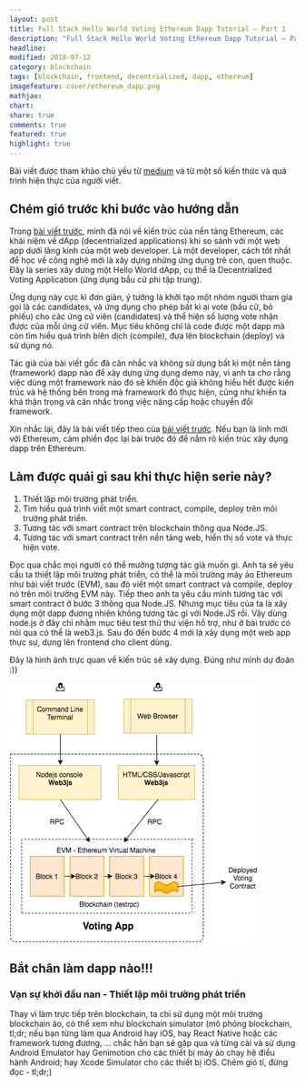 ```yaml
---
layout: post
title: Full Stack Hello World Voting Ethereum Dapp Tutorial — Part 1
description: "Full Stack Hello World Voting Ethereum Dapp Tutorial — Part 1. Lập trình viên web tiếp cận với nền tảng công nghệ Blockchain Ethereum như thế nào? Đây là bài viết hướng dẫn lộ trình tiếp cận Smart Contract trong Ethereum. Ethereum, smart contract là gì? Web Developer phải chấp nhận và tiếp cận với công nghệ này như thế nào? Góc nhìn của web developer về công nghệ blockchain Ethereum."
headline:
modified: 2018-07-12
category: blockchain
tags: [blockchain, frontend, decentrialized, dapp, ethereum]
imagefeature: cover/ethereum_dapp.png
mathjax:
chart:
share: true
comments: true
featured: true
highlight: true
---
```





Bài viết được tham khảo chủ yếu từ [medium](https://medium.com/@mvmurthy/full-stack-hello-world-voting-ethereum-dapp-tutorial-part-1-40d2d0d807c2) và từ một số kiến thức và quá trình hiện thực của người viết.

## Chém gió trước khi bước vào hướng dẫn
Trong [bài viết trước](https://huynhsamha.github.io/blockchain/ethereum-for-web-developers), mình đã nói về kiến trúc của nền tảng Ethereum, các khái niệm về dApp (decentrialized applications) khi so sánh với một web app dưới lăng kính của một web developer. Là một developer, cách tốt nhất để học về công nghệ mới là xây dựng những ứng dụng trẻ con, quen thuộc. Đây là series xây dưng một Hello World dApp, cụ thể là Decentrialized Voting Application (ứng dụng bầu cử phi tập trung).

Ứng dụng này cực kì đơn giản, ý tưởng là khởi tạo một nhóm người tham gia gọi là các candidates, và ứng dụng cho phép bất kì ai vote (bầu cử, bỏ phiếu) cho các ứng cử viên (candidates) và thể hiện số lượng vote nhận được của mỗi ứng cử viên. Mục tiêu không chỉ là code được một dapp mà còn tìm hiểu quá trình biên dịch (compile), đưa lên blockchain (deploy) và sử dụng nó.

Tác giả của bài viết gốc đã cân nhắc và không sử dụng bất kì một nền tảng (framework) dapp nào để xây dựng ứng dụng demo này, vì anh ta cho rằng việc dùng một framework nào đó sẽ khiến độc giả không hiểu hết được kiến trúc và hệ thống bên trong mà framework đó thực hiện, cũng như khiến ta khá thận trọng và cân nhắc trong việc nâng cấp hoặc chuyển đổi framework.


Xin nhắc lại, đây là bài viết tiếp theo của [bài viết trước](https://huynhsamha.github.io/blockchain/ethereum-for-web-developers). Nếu bạn là lính mới với Ethereum, cảm phiền đọc lại bài trước đó để nắm rõ kiến trúc xây dụng dapp trên Ethereum.

## Làm được quái gì sau khi thực hiện serie này?
1. Thiết lập môi trường phát triển.
2. Tìm hiểu quá trình viết một smart contract, compile, deploy trên môi trường phát triển.
3. Tương tác với smart contract trên blockchain thông qua Node.JS.
4. Tương tác với smart contract trên nền tảng web, hiển thị số vote và thực hiện vote.

Đọc qua chắc mọi người có thể mường tượng tác giả muốn gì. Anh ta sẽ yêu cầu ta thiết lập môi trường phát triển, có thể là môi trường máy ảo Ethereum như bài viết trước (EVM), sau đó viết một smart contract và compile, deploy nó trên môi trường EVM này. Tiếp theo anh ta yêu cầu mình tương tác với smart contract ở bước 3 thông qua Node.JS. Nhưng mục tiêu của ta là xây dụng một dapp đương nhiên không tương tác gì với Node.JS rồi. Vậy dùng node.js ở đây chỉ nhằm mục tiêu test thử thư viện hỗ trợ, như ở bài trước có nói qua có thể là web3.js. Sau đó đến bước 4 mới là xây dụng một web app thực sự, dựng lên frontend cho client dùng.

Đây là hình ảnh trực quan về kiến trúc sẽ xây dựng. Đúng như mình dự đoán :))

<img src="/images/ethereum/voting_dapp.png" />

## Bắt chân làm dapp nào!!!

### Vạn sự khởi đầu nan - Thiết lập môi trường phát triển
Thay vì làm trực tiếp trên blockchain, ta chỉ sử dụng một môi trường blockchain ảo, có thể xem như blockchain simulator (mô phỏng blockchain, tl;dr; nếu bạn từng làm qua Android hay iOS, hay React Native hoặc các framework tương đương, ... chắc hẳn bạn sẽ gặp qua và từng cài và sử dụng Android Emulator hay Genimotion cho các thiết bị máy ảo chạy hệ điều hành Android; hay Xcode Simulator cho các thiết bị iOS. Chém gió tí, đừng đọc - tl;dr;)

